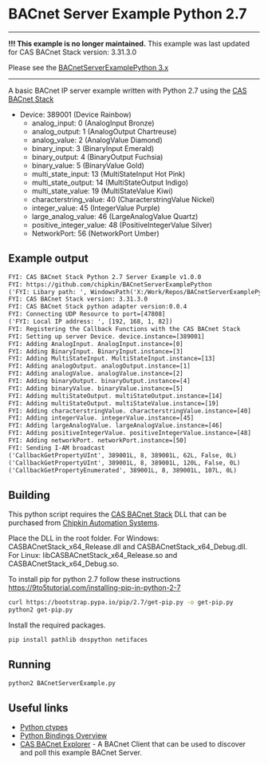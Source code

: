 # BACnet Server Example Python 2.7

--------

**!!! This example is no longer maintained.** This example was last updated for CAS BACnet Stack version: 3.31.3.0

Please see the [BACnetServerExamplePython 3.x](https://github.com/chipkin/BACnetServerExamplePython) 

--------

A basic BACnet IP server example written with Python 2.7 using the [CAS BACnet Stack](https://www.bacnetstack.com/)

- Device: 389001 (Device Rainbow)
  - analog_input: 0 (AnalogInput Bronze)
  - analog_output: 1 (AnalogOutput Chartreuse)
  - analog_value: 2 (AnalogValue Diamond)
  - binary_input: 3 (BinaryInput Emerald)
  - binary_output: 4 (BinaryOutput Fuchsia)
  - binary_value: 5 (BinaryValue Gold)
  - multi_state_input: 13 (MultiStateInput Hot Pink)
  - multi_state_output: 14 (MultiStateOutput Indigo)
  - multi_state_value: 19 (MultiStateValue Kiwi)
  - characterstring_value: 40 (CharacterstringValue Nickel)
  - integer_value: 45 (IntegerValue Purple)
  - large_analog_value: 46 (LargeAnalogValue Quartz)
  - positive_integer_value: 48 (PositiveIntegerValue Silver)
  - NetworkPort: 56 (NetworkPort Umber)

## Example output

```txt
FYI: CAS BACnet Stack Python 2.7 Server Example v1.0.0
FYI: https://github.com/chipkin/BACnetServerExamplePython
('FYI: Libary path: ', WindowsPath('X:/Work/Repos/BACnetServerExamplePython2.7/CASBACnetStack_x86_Debug.dll'))
FYI: CAS BACnet Stack version: 3.31.3.0
FYI: CAS BACnet Stack python adapter version:0.0.4
FYI: Connecting UDP Resource to port=[47808]
('FYI: Local IP address: ', [192, 168, 1, 82])
FYI: Registering the Callback Functions with the CAS BACnet Stack
FYI: Setting up server Device. device.instance=[389001]
FYI: Adding AnalogInput. AnalogInput.instance=[0]
FYI: Adding BinaryInput. BinaryInput.instance=[3]
FYI: Adding MultiStateInput. MultiStateInput.instance=[13]
FYI: Adding analogOutput. analogOutput.instance=[1]
FYI: Adding analogValue. analogValue.instance=[2]
FYI: Adding binaryOutput. binaryOutput.instance=[4]
FYI: Adding binaryValue. binaryValue.instance=[5]
FYI: Adding multiStateOutput. multiStateOutput.instance=[14]
FYI: Adding multiStateOutput. multiStateValue.instance=[19]
FYI: Adding characterstringValue. characterstringValue.instance=[40]
FYI: Adding integerValue. integerValue.instance=[45]
FYI: Adding largeAnalogValue. largeAnalogValue.instance=[46]
FYI: Adding positiveIntegerValue. positiveIntegerValue.instance=[48]
FYI: Adding networkPort. networkPort.instance=[50]
FYI: Sending I-AM broadcast
('CallbackGetPropertyUInt', 389001L, 8, 389001L, 62L, False, 0L)
('CallbackGetPropertyUInt', 389001L, 8, 389001L, 120L, False, 0L)
('CallbackGetPropertyEnumerated', 389001L, 8, 389001L, 107L, 0L)
```

## Building

This python script requires the [CAS BACnet Stack](https://www.bacnetstack.com/) DLL that can be purchased from [Chipkin Automation Systems](https://store.chipkin.com).

Place the DLL in the root folder. 
For Windows: CASBACnetStack_x64_Release.dll and CASBACnetStack_x64_Debug.dll.
For Linux: libCASBACnetStack_x64_Release.so and CASBACnetStack_x64_Debug.so.

To install pip for python 2.7 follow these instructions https://9to5tutorial.com/installing-pip-in-python-2-7

```bash
curl https://bootstrap.pypa.io/pip/2.7/get-pip.py -o get-pip.py
python2 get-pip.py
```

Install the required packages.

```bash
pip install pathlib dnspython netifaces
```

## Running

```bash
python2 BACnetServerExample.py

```

## Useful links

- [Python ctypes](https://docs.python.org/3/library/ctypes.html)
- [Python Bindings Overview](https://realpython.com/python-bindings-overview/)
- [CAS BACnet Explorer](https://store.chipkin.com/products/tools/cas-bacnet-explorer) - A BACnet Client that can be used to discover and poll this example BACnet Server.
